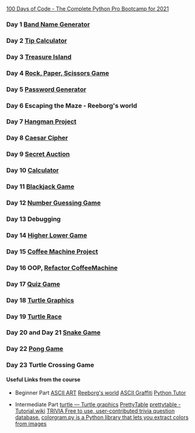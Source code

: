[100 Days of Code - The Complete Python Pro Bootcamp for 2021](https://www.udemy.com/course/100-days-of-code/)

### Day 1 [Band Name Generator](https://github.com/MariyaLcs/100DaysOfCode-Python/blob/main/BandNameGenerator/main.py)

### Day 2 [Tip Calculator](https://github.com/MariyaLcs/100DaysOfCode-Python/blob/main/TipCalculator/main.py)

### Day 3 [Treasure Island](https://github.com/MariyaLcs/100DaysOfCode-Python/blob/main/TreasureIsland/main.py)

### Day 4 [Rock, Paper, Scissors Game](https://github.com/MariyaLcs/100DaysOfCode-Python/blob/main/RockPaperScissorsGame/main.py)

### Day 5 [Password Generator](https://github.com/MariyaLcs/100DaysOfCode-Python/blob/main/PasswordGenerator/main.py)

### Day 6 Escaping the Maze - Reeborg's world

### Day 7 [Hangman Project](https://github.com/MariyaLcs/100DaysOfCode-Python/blob/main/HangmanProject/main.py)

### Day 8 [Caesar Cipher](https://github.com/MariyaLcs/100DaysOfCode-Python/blob/main/CaesarCipher/main.py)

### Day 9 [Secret Auction](https://github.com/MariyaLcs/100DaysOfCode-Python/blob/main/SecretAuction/main.py)

### Day 10 [Calculator](https://github.com/MariyaLcs/100DaysOfCode-Python/blob/main/Calculator/main.py)

### Day 11 [Blackjack Game](https://github.com/MariyaLcs/100DaysOfCode-Python/blob/main/BlackjackGame/main.py)

### Day 12 [Number Guessing Game](https://github.com/MariyaLcs/100DaysOfCode-Python/blob/main/NumberGuessingGame/main.py)

### Day 13 Debugging

### Day 14 [Higher Lower Game](https://github.com/MariyaLcs/100DaysOfCode-Python/blob/main/HigherLowerGame/main.py)

### Day 15 [Coffee Machine Project](https://github.com/MariyaLcs/100DaysOfCode-Python/blob/main/CoffeeMachine/main.py)

### Day 16 OOP, [Refactor CoffeeMachine](https://github.com/MariyaLcs/100DaysOfCode-Python/blob/main/OOPDay16/oop-coffee-machine-start/oop-coffee-machine-start/main.py)

### Day 17 [Quiz Game](https://github.com/MariyaLcs/100DaysOfCode-Python/blob/main/QuizGame/quiz-game-start/main.py)

### Day 18 [Turtle Graphics](https://github.com/MariyaLcs/100DaysOfCode-Python/blob/main/TurtleGraphics/hirst-painting-start/main.py)

### Day 19 [Turtle Race](https://github.com/MariyaLcs/100DaysOfCode-Python/blob/main/TurtleRace/turtle-race-start/main.py)

### Day 20 and Day 21 [Snake Game](https://github.com/MariyaLcs/100DaysOfCode-Python/blob/main/SnakeGame/main.py)

### Day 22 [Pong Game](https://github.com/MariyaLcs/100DaysOfCode-Python/tree/main/PongGame)

### Day 23 Turtle Crossing Game

#### Useful Links from the course

- Beginner Part
  [ASCII ART](https://ascii.co.uk/art)
  [Reeborg's world](https://reeborg.ca/reeborg.html?lang=en&mode=python&menu=worlds%2Fmenus%2Freeborg_intro_en.json&name=problem_world.json&url=user_world%3Aproblem_world.json)
  [ASCII Graffiti](http://patorjk.com/software/taag/#p=display&f=Graffiti&t=Type%20Something%20)
  [Python Tutor](http://pythontutor.com/visualize.html#mode=edit)

- Intermediate Part
  [turtle — Turtle graphics](https://docs.python.org/3/library/turtle.html)
  [PrettyTable](https://pypi.org/project/prettytable/)
  [prettytable - Tutorial.wiki](https://code.google.com/archive/p/prettytable/wikis/Tutorial.wiki)
  [TRIVIA Free to use, user-contributed trivia question database.](https://opentdb.com/)
  [colorgram.py is a Python library that lets you extract colors from images](https://pypi.org/project/colorgram.py/)
